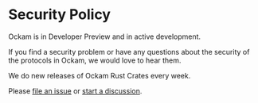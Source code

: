 # Security Policy

Ockam is in Developer Preview and in active development.

If you find a security problem or have any questions about the security of the protocols in Ockam,
we would love to hear them.

We do new releases of Ockam Rust Crates every week.

Please
[file an issue](https://github.com/build-trust/ockam/issues) or
[start a discussion](https://github.com/build-trust/ockam/discussions).
